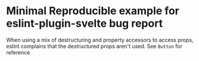 # Minimal Reproducible example for eslint-plugin-svelte bug report

When using a mix of destructuring and property accessors to access props, eslint complains that the destructured props aren't used. See `Button` for reference
